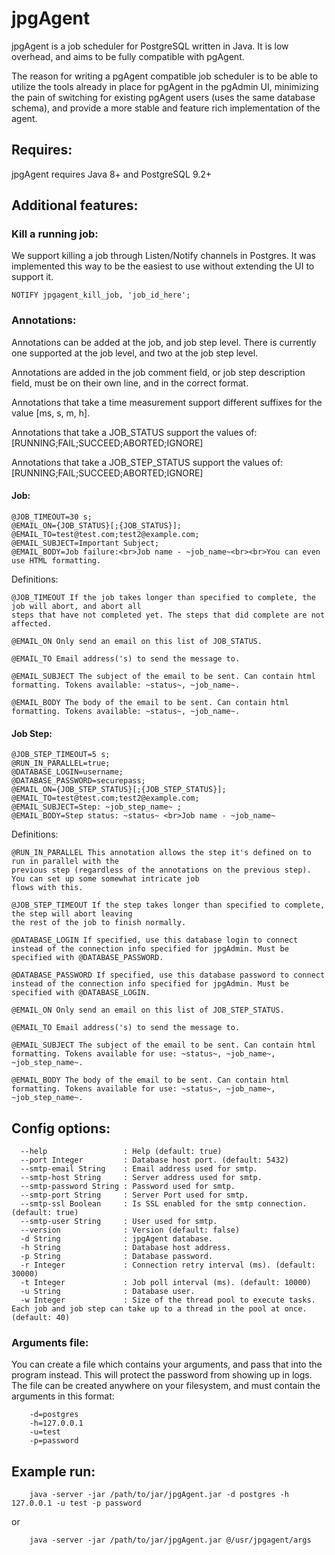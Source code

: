 # jpgAgent
jpgAgent is a job scheduler for PostgreSQL written in Java. It is low overhead, and aims to be fully
compatible with pgAgent.

The reason for writing a pgAgent compatible job scheduler is to be able to utilize the tools already in place
for pgAgent in the pgAdmin UI, minimizing the pain of switching for existing pgAgent users (uses the same database schema),
and provide a more stable and feature rich implementation of the agent.


## Requires:
jpgAgent requires Java 8+ and PostgreSQL 9.2+

## Additional features:
### Kill a running job:
We support killing a job through Listen/Notify channels in Postgres.  It was implemented this way to be the easiest
to use without extending the UI to support it.

    NOTIFY jpgagent_kill_job, 'job_id_here';

### Annotations:
Annotations can be added at the job, and job step level.  There is currently one supported at the job level, and 
two at the job step level.

Annotations are added in the job comment field, or job step description field, must be on their own line, and in the correct format.

Annotations that take a time measurement support different suffixes for the value [ms, s, m, h].

Annotations that take a JOB_STATUS support the values of: [RUNNING;FAIL;SUCCEED;ABORTED;IGNORE]

Annotations that take a JOB_STEP_STATUS support the values of: [RUNNING;FAIL;SUCCEED;ABORTED;IGNORE]



#### Job:

    @JOB_TIMEOUT=30 s;
    @EMAIL_ON={JOB_STATUS}[;{JOB_STATUS}];
    @EMAIL_TO=test@test.com;test2@example.com;
    @EMAIL_SUBJECT=Important Subject;
    @EMAIL_BODY=Job failure:<br>Job name - ~job_name~<br><br>You can even use HTML formatting.

Definitions:
    
    @JOB_TIMEOUT If the job takes longer than specified to complete, the job will abort, and abort all 
    steps that have not completed yet. The steps that did complete are not affected.
    
    @EMAIL_ON Only send an email on this list of JOB_STATUS.
    
    @EMAIL_TO Email address('s) to send the message to.
    
    @EMAIL_SUBJECT The subject of the email to be sent. Can contain html formatting. Tokens available: ~status~, ~job_name~.
    
    @EMAIL_BODY The body of the email to be sent. Can contain html formatting. Tokens available: ~status~, ~job_name~.
    
#### Job Step:
    
    @JOB_STEP_TIMEOUT=5 s;
    @RUN_IN_PARALLEL=true;
    @DATABASE_LOGIN=username;
    @DATABASE_PASSWORD=securepass;
    @EMAIL_ON={JOB_STEP_STATUS}[;{JOB_STEP_STATUS}];
    @EMAIL_TO=test@test.com;test2@example.com;
    @EMAIL_SUBJECT=Step: ~job_step_name~ ;
    @EMAIL_BODY=Step status: ~status~ <br>Job name - ~job_name~
    
Definitions:

    @RUN_IN_PARALLEL This annotation allows the step it's defined on to run in parallel with the 
    previous step (regardless of the annotations on the previous step).  You can set up some somewhat intricate job 
    flows with this.
    
    @JOB_STEP_TIMEOUT If the step takes longer than specified to complete, the step will abort leaving
    the rest of the job to finish normally.
    
    @DATABASE_LOGIN If specified, use this database login to connect instead of the connection info specified for jpgAdmin. Must be specified with @DATABASE_PASSWORD.
    
    @DATABASE_PASSWORD If specified, use this database password to connect instead of the connection info specified for jpgAdmin. Must be specified with @DATABASE_LOGIN.
    
    @EMAIL_ON Only send an email on this list of JOB_STEP_STATUS.
    
    @EMAIL_TO Email address('s) to send the message to.
    
    @EMAIL_SUBJECT The subject of the email to be sent. Can contain html formatting. Tokens available for use: ~status~, ~job_name~, ~job_step_name~.
    
    @EMAIL_BODY The body of the email to be sent. Can contain html formatting. Tokens available for use: ~status~, ~job_name~, ~job_step_name~.
   
    

## Config options:
      --help                 : Help (default: true)
      --port Integer         : Database host port. (default: 5432)
      --smtp-email String    : Email address used for smtp.
      --smtp-host String     : Server address used for smtp.
      --smtp-password String : Password used for smtp.
      --smtp-port String     : Server Port used for smtp.
      --smtp-ssl Boolean     : Is SSL enabled for the smtp connection. (default: true)
      --smtp-user String     : User used for smtp.
      --version              : Version (default: false)
      -d String              : jpgAgent database.
      -h String              : Database host address.
      -p String              : Database password.
      -r Integer             : Connection retry interval (ms). (default: 30000)
      -t Integer             : Job poll interval (ms). (default: 10000)
      -u String              : Database user.
      -w Integer             : Size of the thread pool to execute tasks.  Each job and job step can take up to a thread in the pool at once. (default: 40)
     
### Arguments file:
You can create a file which contains your arguments, and pass that into the program instead.  This will protect the password from showing up in logs.
The file can be created anywhere on your filesystem, and must contain the arguments in this format:

        -d=postgres
        -h=127.0.0.1
        -u=test
        -p=password

## Example run:

        java -server -jar /path/to/jar/jpgAgent.jar -d postgres -h 127.0.0.1 -u test -p password 
or        

        java -server -jar /path/to/jar/jpgAgent.jar @/usr/jpgagent/args
